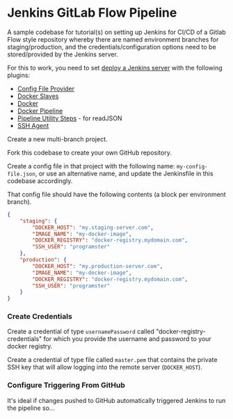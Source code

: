 # Jenkins GitLab Flow Pipeline
A sample codebase for tutorial(s) on setting up Jenkins for CI/CD of a Gitlab Flow style repository whereby there are
named environment branches for staging/production, and the credentials/configuration options need to be stored/provided
by the Jenkins server.


For this to work, you need to set [deploy a Jenkins server](https://blog.programster.org/deploy-jenkins-with-docker) with the following plugins:

* [Config File Provider](https://plugins.jenkins.io/config-file-provider/S)
* [Docker Slaves](https://plugins.jenkins.io/docker-slaves/)
* [Docker](https://plugins.jenkins.io/docker-plugin/)
* [Docker Pipeline](https://plugins.jenkins.io/docker-workflow/)
* [Pipeline Utility Steps](https://plugins.jenkins.io/pipeline-utility-steps/) - for readJSON
* [SSH Agent](https://plugins.jenkins.io/ssh-agent/)

Create a new multi-branch project.

Fork this codebase to create your own GitHub repository.

Create a config file in that project with the following name: `my-config-file.json`, or use an alternative name, and
update the Jenkinsfile in this codebase accordingly.

That config file should have the following contents (a block per environment branch).

```json
{
    "staging": {
        "DOCKER_HOST": "my.staging-server.com",
        "IMAGE_NAME": "my-docker-image",
        "DOCKER_REGISTRY": "docker-registry.mydomain.com",
        "SSH_USER": "programster"
    },
    "production": {
        "DOCKER_HOST": "my.production-server.com",
        "IMAGE_NAME": "my-docker-image",
        "DOCKER_REGISTRY": "docker-registry.mydomain.com",
        "SSH_USER": "programster"
    }
}
```


### Create Credentials
Create a credential of type `usernamePassword` called "docker-registry-credentials" for which you provide the
username and password to your docker registry.

Create a credential of type file called `master.pem` that contains the private SSH key that will allow logging into the
remote server (`DOCKER_HOST`).


### Configure Triggering From GitHub
It's ideal if changes pushed to GitHub automatically triggered Jenkins to run the pipeline so...







